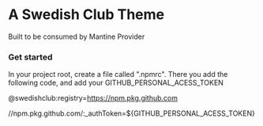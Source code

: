 # A Swedish Club Theme
Built to be consumed by Mantine Provider

### Get started
In your project root, create a file called ".npmrc".
There you add the following code, and add your GITHUB_PERSONAL_ACESS_TOKEN

@swedishclub:registry=https://npm.pkg.github.com

//npm.pkg.github.com/:_authToken=${GITHUB_PERSONAL_ACESS_TOKEN}

